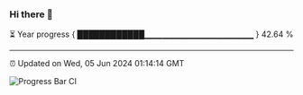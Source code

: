 ### Hi there 👋

⏳ Year progress { ████████████▁▁▁▁▁▁▁▁▁▁▁▁▁▁▁▁▁▁ } 42.64 %

---

⏰ Updated on Wed, 05 Jun 2024 01:14:14 GMT

![Progress Bar CI](https://github.com/liununu/liununu/workflows/Progress%20Bar%20CI/badge.svg)
